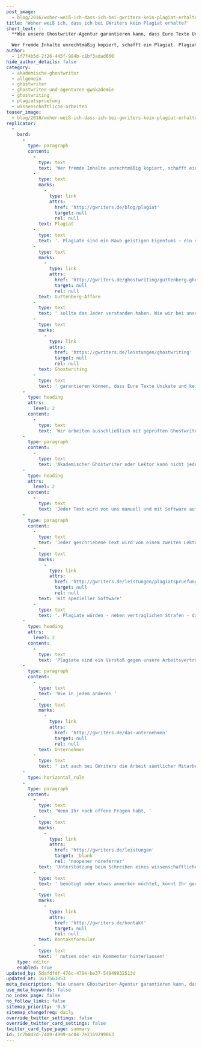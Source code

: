 ```yaml
---
post_image:
  - blog/2016/woher-weiß-ich-dass-ich-bei-gwriters-kein-plagiat-erhalte/akademisches-ghostwriting-gwriters.png
title: 'Woher weiß ich, dass ich bei GWriters kein Plagiat erhalte?'
short_text: |-
  **Wie unsere Ghostwriter-Agentur garantieren kann, dass Eure Texte Unikate und keine Plagiate sind.**

  Wer fremde Inhalte unrechtmäßig kopiert, schafft ein Plagiat. Plagiate sind ein Raub geistigen Eigentums – ein sicheres Nichtbestehen bei Prüfungen, karriereschädlich und moralisch verwerflich. Spätestens nach der Guttenberg-Affäre sollte das Jeder verstanden haben. Wie wir bei unserem Ghostwriting garantieren können, dass Eure Texte Unikate und keine Plagiate sind, erfahrt Ihr in diesem Artikel...
author:
  - 1f7f4b5d-2f26-445f-984b-c1bf3adad660
hide_author_details: false
category:
  - akademische-ghostwriter
  - allgemein
  - ghostwriter
  - ghostwriter-und-agenturen-gwakademie
  - ghostwriting
  - plagiatspruefung
  - wissenschaftliche-arbeiten
teaser_image:
  - blog/2016/woher-weiß-ich-dass-ich-bei-gwriters-kein-plagiat-erhalte/akademisches-ghostwriting-gwriters.png
replicator:
  -
    bard:
      -
        type: paragraph
        content:
          -
            type: text
            text: 'Wer fremde Inhalte unrechtmäßig kopiert, schafft ein '
          -
            type: text
            marks:
              -
                type: link
                attrs:
                  href: 'http://gwriters.de/blog/plagiat'
                  target: null
                  rel: null
            text: Plagiat
          -
            type: text
            text: '. Plagiate sind ein Raub geistigen Eigentums – ein sicheres Nichtbestehen bei Prüfungen, karriereschädlich und moralisch verwerflich. Spätestens nach der '
          -
            type: text
            marks:
              -
                type: link
                attrs:
                  href: 'http://gwriters.de/ghostwriting/guttenberg-ghostwriter'
                  target: null
                  rel: null
            text: Guttenberg-Affäre
          -
            type: text
            text: ' sollte das Jeder verstanden haben. Wie wir bei unserem '
          -
            type: text
            marks:
              -
                type: link
                attrs:
                  href: 'https://gwriters.de/leistungen/ghostwriting'
                  target: null
                  rel: null
            text: Ghostwriting
          -
            type: text
            text: ' garantieren können, dass Eure Texte Unikate und keine Plagiate sind, erfahrt Ihr in diesem Artikel.'
      -
        type: heading
        attrs:
          level: 2
        content:
          -
            type: text
            text: 'Wir arbeiten ausschließlich mit geprüften Ghostwritern'
      -
        type: paragraph
        content:
          -
            type: text
            text: 'Akademischer Ghostwriter oder Lektor kann nicht jeder Akademiker bei GWriters werden. Jeder Bewerber wird vor der Aufnahme in unsere akademische Datenbank ausgiebig geprüft. Nach der Aufnahme erhalten unsere Ghostwriter einige interne Testaufträge, bei denen ihr Können und ihre Gründlichkeit im Schreiben von wissenschaftlichen Arbeiten noch einmal geprüft wird. Wenn wir mit dem Ergebnis zufrieden sind, darf der Ghostwriter mit dem Schreiben von akademischen Texten für unsere Kunden beginnen. Zudem wird mehrfach jeder durch unsere Ghostwriter geschriebene Text intern auf seine Qualität geprüft. Verstöße gegen wissenschaftliche Standards würden dabei schnell auffallen.'
      -
        type: heading
        attrs:
          level: 2
        content:
          -
            type: text
            text: 'Jeder Text wird von uns manuell und mit Software auf Plagiate geprüft'
      -
        type: paragraph
        content:
          -
            type: text
            text: 'Jeder geschriebene Text wird von einem zweiten Lektoren und Supervisor aus unserem Hause gesichtet, korrigiert und intern bewertet. Neben anderen Faktoren wird dabei auch die Prüfung des Textes auf Plagiate durchgeführt - manuell und '
          -
            type: text
            marks:
              -
                type: link
                attrs:
                  href: 'http://gwriters.de/leistungen/plagiatspruefung'
                  target: null
                  rel: null
            text: 'mit spezieller Software'
          -
            type: text
            text: '. Plagiate würden - neben vertraglichen Strafen - das Ende der Zusammenarbeit des akademischen Ghostwriters mit GWriters bedeuten und sehr schnell auffallen.'
      -
        type: heading
        attrs:
          level: 2
        content:
          -
            type: text
            text: 'Plagiate sind ein Verstoß gegen unsere Arbeitsverträge'
      -
        type: paragraph
        content:
          -
            type: text
            text: 'Wie in jedem anderen '
          -
            type: text
            marks:
              -
                type: link
                attrs:
                  href: 'http://gwriters.de/das-unternehmen'
                  target: null
                  rel: null
            text: Unternehmen
          -
            type: text
            text: ' ist auch bei GWriters die Arbeit sämtlicher Mitarbeiter, Ghostwriter und akademischen Experten vertraglich geregelt. Zu diesen vertraglichen Regelungen gehört unter anderem die Verpflichtung, Unikate zu erstellen und keine Texte Dritter zu verwerten. Verstöße gegen diese Verträge würden einen Ghostwriter nicht nur den Austritt aus der GWriters-Expertendatenbank sondern auch hohe Geldstrafen kosten.'
      -
        type: horizontal_rule
      -
        type: paragraph
        content:
          -
            type: text
            text: 'Wenn Ihr noch offene Fragen habt, '
          -
            type: text
            marks:
              -
                type: link
                attrs:
                  href: 'http://gwriters.de/leistungen'
                  target: _blank
                  rel: 'noopener noreferrer'
            text: 'Unterstützung beim Schreiben eines wissenschaftlichen Textes'
          -
            type: text
            text: ' benötigt oder etwas anmerken möchtet, könnt Ihr gerne unser '
          -
            type: text
            marks:
              -
                type: link
                attrs:
                  href: 'http://gwriters.de/kontakt'
                  target: null
                  rel: null
            text: Kontaktformular
          -
            type: text
            text: ' nutzen oder ein Kommentar hinterlassen!'
    type: editor
    enabled: true
updated_by: 5dafdfdf-476c-4794-be37-54949932513d
updated_at: 1617563853
meta_description: 'Wie unsere Ghostwriter-Agentur garantieren kann, dass Eure Texte Unikate und keine Plagiate sind.'
use_meta_keywords: false
no_index_page: false
no_follow_links: false
sitemap_priority: '0.5'
sitemap_changefreq: daily
override_twitter_settings: false
override_twitter_card_settings: false
twitter_card_type_page: summary
id: 1c7b042d-7409-4999-ac04-7e2169299063
---
```

